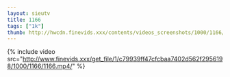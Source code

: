 ```yaml
--- 
layout: sieutv
title: 1166
tags: ["1k"]
thumb: http://hwcdn.finevids.xxx/contents/videos_screenshots/1000/1166/preview.mp4.jpg
---
```

{% include video src="http://www.finevids.xxx/get_file/1/c79939ff47cfcbaa7402d562f2956198/1000/1166/1166.mp4/" %} 
